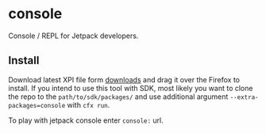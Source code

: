 # console #

Console / REPL for Jetpack developers.

## Install ##

Download latest XPI file form [downloads] and drag it over the Firefox to
install. If you intend to use this tool with SDK, most likely you want to
clone the repo to the `path/to/sdk/packages/` and use additional argument
`--extra-packages=console` with `cfx run`.

To play with jetpack console enter `console:` url.

[downloads]:https://github.com/Gozala/console/downloads
